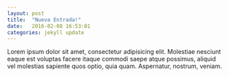 ```yaml
---
layout: post
title:  "Nueva Entrada!"
date:   2016-02-08 16:53:01
categories: jekyll update
---
```


Lorem ipsum dolor sit amet, consectetur adipisicing elit. Molestiae nesciunt eaque est voluptas facere itaque commodi saepe atque possimus, aliquid vel molestias sapiente quos optio, quia quam. Aspernatur, nostrum, veniam.